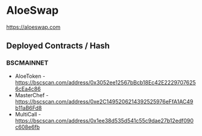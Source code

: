# AloeSwap

https://aloeswap.com

## Deployed Contracts / Hash

### BSCMAINNET

- AloeToken - https://bscscan.com/address/0x3052ee12567bBcb18Ec42E22297076256cEa4c86
- MasterChef - https://bscscan.com/address/0xe2C1495206214392525976eFfA1AC49b11aB6Fd8
- MultiCall - https://bscscan.com/address/0x1ee38d535d541c55c9dae27b12edf090c608e6fb
